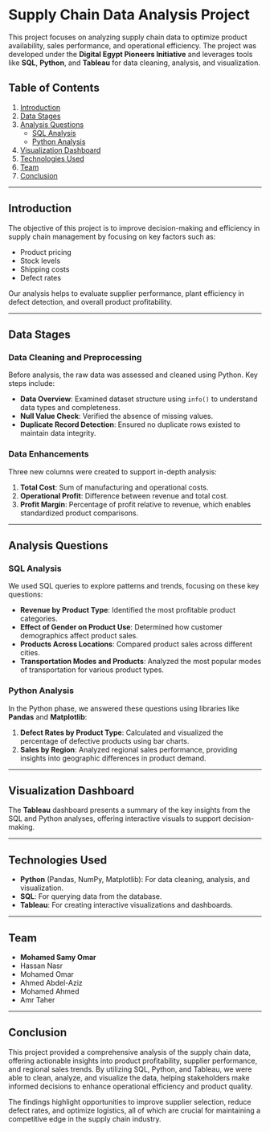 # Supply Chain Data Analysis Project

This project focuses on analyzing supply chain data to optimize product availability, sales performance, and operational efficiency. The project was developed under the **Digital Egypt Pioneers Initiative** and leverages tools like **SQL**, **Python**, and **Tableau** for data cleaning, analysis, and visualization.

## Table of Contents
1. [Introduction](#introduction)
2. [Data Stages](#data-stages)
3. [Analysis Questions](#analysis-questions)
   - [SQL Analysis](#sql-analysis)
   - [Python Analysis](#python-analysis)
4. [Visualization Dashboard](#visualization-dashboard)
5. [Technologies Used](#technologies-used)
6. [Team](#team)
7. [Conclusion](#conclusion)

---

## Introduction
The objective of this project is to improve decision-making and efficiency in supply chain management by focusing on key factors such as:
- Product pricing
- Stock levels
- Shipping costs
- Defect rates

Our analysis helps to evaluate supplier performance, plant efficiency in defect detection, and overall product profitability.

---

## Data Stages
### Data Cleaning and Preprocessing
Before analysis, the raw data was assessed and cleaned using Python. Key steps include:
- **Data Overview**: Examined dataset structure using `info()` to understand data types and completeness.
- **Null Value Check**: Verified the absence of missing values.
- **Duplicate Record Detection**: Ensured no duplicate rows existed to maintain data integrity.

### Data Enhancements
Three new columns were created to support in-depth analysis:
1. **Total Cost**: Sum of manufacturing and operational costs.
2. **Operational Profit**: Difference between revenue and total cost.
3. **Profit Margin**: Percentage of profit relative to revenue, which enables standardized product comparisons.

---

## Analysis Questions

### SQL Analysis
We used SQL queries to explore patterns and trends, focusing on these key questions:
- **Revenue by Product Type**: Identified the most profitable product categories.
- **Effect of Gender on Product Use**: Determined how customer demographics affect product sales.
- **Products Across Locations**: Compared product sales across different cities.
- **Transportation Modes and Products**: Analyzed the most popular modes of transportation for various product types.

### Python Analysis
In the Python phase, we answered these questions using libraries like **Pandas** and **Matplotlib**:
1. **Defect Rates by Product Type**: Calculated and visualized the percentage of defective products using bar charts.
2. **Sales by Region**: Analyzed regional sales performance, providing insights into geographic differences in product demand.

---

## Visualization Dashboard
The **Tableau** dashboard presents a summary of the key insights from the SQL and Python analyses, offering interactive visuals to support decision-making.

---

## Technologies Used
- **Python** (Pandas, NumPy, Matplotlib): For data cleaning, analysis, and visualization.
- **SQL**: For querying data from the database.
- **Tableau**: For creating interactive visualizations and dashboards.

---

## Team
- **Mohamed Samy Omar**
- Hassan Nasr
- Mohamed Omar
- Ahmed Abdel-Aziz
- Mohamed Ahmed
- Amr Taher

---

## Conclusion
This project provided a comprehensive analysis of the supply chain data, offering actionable insights into product profitability, supplier performance, and regional sales trends. By utilizing SQL, Python, and Tableau, we were able to clean, analyze, and visualize the data, helping stakeholders make informed decisions to enhance operational efficiency and product quality.

The findings highlight opportunities to improve supplier selection, reduce defect rates, and optimize logistics, all of which are crucial for maintaining a competitive edge in the supply chain industry.
